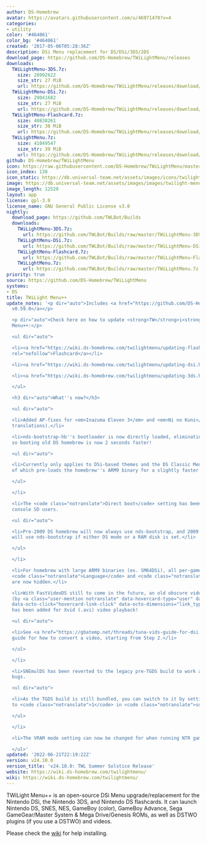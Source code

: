```yaml
---
author: DS-Homebrew
avatar: https://avatars.githubusercontent.com/u/46971470?v=4
categories:
- utility
color: '#464061'
color_bg: '#464061'
created: '2017-05-06T05:28:36Z'
description: DSi Menu replacement for DS/DSi/3DS/2DS
download_page: https://github.com/DS-Homebrew/TWiLightMenu/releases
downloads:
  TWiLightMenu-3DS.7z:
    size: 28992622
    size_str: 27 MiB
    url: https://github.com/DS-Homebrew/TWiLightMenu/releases/download/v24.10.0/TWiLightMenu-3DS.7z
  TWiLightMenu-DSi.7z:
    size: 29041682
    size_str: 27 MiB
    url: https://github.com/DS-Homebrew/TWiLightMenu/releases/download/v24.10.0/TWiLightMenu-DSi.7z
  TWiLightMenu-Flashcard.7z:
    size: 40838261
    size_str: 38 MiB
    url: https://github.com/DS-Homebrew/TWiLightMenu/releases/download/v24.10.0/TWiLightMenu-Flashcard.7z
  TWiLightMenu.7z:
    size: 41049547
    size_str: 39 MiB
    url: https://github.com/DS-Homebrew/TWiLightMenu/releases/download/v24.10.0/TWiLightMenu.7z
github: DS-Homebrew/TWiLightMenu
icon: https://raw.githubusercontent.com/DS-Homebrew/TWiLightMenu/master/booter/Twilight%2B%2B-animated%20icon-fix.gif
icon_index: 138
icon_static: https://db.universal-team.net/assets/images/icons/twilight-menu.png
image: https://db.universal-team.net/assets/images/images/twilight-menu.png
image_length: 12520
layout: app
license: gpl-3.0
license_name: GNU General Public License v3.0
nightly:
  download_page: https://github.com/TWLBot/Builds
  downloads:
    TWiLightMenu-3DS.7z:
      url: https://github.com/TWLBot/Builds/raw/master/TWiLightMenu-3DS.7z
    TWiLightMenu-DSi.7z:
      url: https://github.com/TWLBot/Builds/raw/master/TWiLightMenu-DSi.7z
    TWiLightMenu-Flashcard.7z:
      url: https://github.com/TWLBot/Builds/raw/master/TWiLightMenu-Flashcard.7z
    TWiLightMenu.7z:
      url: https://github.com/TWLBot/Builds/raw/master/TWiLightMenu.7z
priority: true
source: https://github.com/DS-Homebrew/TWiLightMenu
systems:
- DS
title: TWiLight Menu++
update_notes: '<p dir="auto">Includes <a href="https://github.com/DS-Homebrew/nds-bootstrap/releases/tag/v0.59.0">nds-bootstrap
  v0.59.0</a></p>

  <p dir="auto">Check here on how to update <strong>TW</strong>i<strong>L</strong>ight
  Menu++:</p>

  <ul dir="auto">

  <li><a href="https://wiki.ds-homebrew.com/twilightmenu/updating-flashcard.html"
  rel="nofollow">Flashcard</a></li>

  <li><a href="https://wiki.ds-homebrew.com/twilightmenu/updating-dsi.html" rel="nofollow">DSi</a></li>

  <li><a href="https://wiki.ds-homebrew.com/twilightmenu/updating-3ds.html" rel="nofollow">3DS</a></li>

  </ul>

  <h3 dir="auto">What''s new?</h3>

  <ul dir="auto">

  <li>Added AP-fixes for <em>Inazuma Eleven 3</em> and <em>Ni no Kuni</em> (Spanish
  translations).</li>

  <li>nds-bootstrap-hb''s bootloader is now directly loaded, eliminating the middleman,
  so booting old DS homebrew is now 2 seconds faster!

  <ul dir="auto">

  <li>Currently only applies to DSi-based themes and the DS Classic Menu, the latter
  of which pre-loads the homebrew''s ARM9 binary for a slightly faster boot.</li>

  </ul>

  </li>

  <li>The <code class="notranslate">Direct boot</code> setting has been removed for
  console SD users.

  <ul dir="auto">

  <li>Pre-2009 DS homebrew will now always use nds-bootstrap, and 2009 or later homebrew
  will use nds-bootstrap if either DS mode or a RAM disk is set.</li>

  </ul>

  </li>

  <li>For homebrew with large ARM9 binaries (ex. SM64DSi), all per-game settings except
  <code class="notranslate">Language</code> and <code class="notranslate">Region</code>
  are now hidden.</li>

  <li>With FastVideoDS still to come in the future, an old obscure video player, tuna-viDS
  (by <a class="user-mention notranslate" data-hovercard-type="user" data-hovercard-url="/users/chishm/hovercard"
  data-octo-click="hovercard-link-click" data-octo-dimensions="link_type:self" href="https://github.com/chishm">@chishm</a>),
  has been added for Xvid (.avi) video playback!

  <ul dir="auto">

  <li>See <a href="https://gbatemp.net/threads/tuna-vids-guide-for-dsi.613493/" rel="nofollow">this</a>
  guide for how to convert a video, starting from Step 2.</li>

  </ul>

  </li>

  <li>SNEmulDS has been reverted to the legacy pre-TGDS build to work around a few
  bugs.

  <ul dir="auto">

  <li>As the TGDS build is still bundled, you can switch to it by setting <code class="notranslate">NEW_SNES_EMU_VER</code>
  to <code class="notranslate">1</code> in <code class="notranslate">sd:/_nds/TWiLightMenu/settings.ini</code>.</li>

  </ul>

  </li>

  <li>The VRAM mode setting can now be changed for when running NTR games in DSi mode.</li>

  </ul>'
updated: '2022-06-21T22:19:22Z'
version: v24.10.0
version_title: 'v24.10.0: TWL Summer Solstice Release'
website: https://wiki.ds-homebrew.com/twilightmenu/
wiki: https://wiki.ds-homebrew.com/twilightmenu/
---
```

TWiLight Menu++ is an open-source DSi Menu upgrade/replacement for the Nintendo DSi, the Nintendo 3DS, and Nintendo DS flashcards. It can launch Nintendo DS, SNES, NES, GameBoy (color), GameBoy Advance, Sega GameGear/Master System & Mega Drive/Genesis ROMs, as well as DSTWO plugins (if you use a DSTWO) and videos.

Please check the [wiki](https://wiki.ds-homebrew.com/twilightmenu/) for help installing.